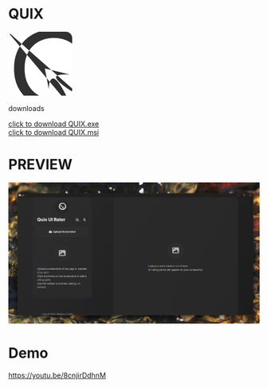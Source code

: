
# QUIX 
<img src="icon.png">

downloads


<a href="https://github.com/ABHIJEETH-V-N/quix/blob/main/quix_0.1.0_x64-setup.exe" download="Quix"> click to download  QUIX.exe </a><br>
<a href="https://github.com/ABHIJEETH-V-N/quix/blob/main/quix_0.1.0_x64_en-US.msi" download="Quix"> click to download  QUIX.msi </a>

# PREVIEW

<img src="preview.png">

# Demo
https://youtu.be/8cnjirDdhnM
